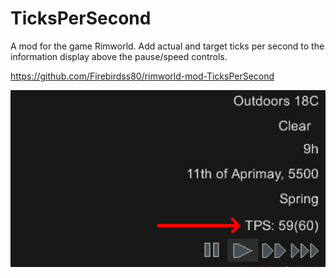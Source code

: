 # TicksPerSecond

A mod for the game Rimworld. Add actual and target ticks per second to
the information display above the pause/speed controls.

https://github.com/Firebirdss80/rimworld-mod-TicksPerSecond

![Screenshot showing "TPS 59(60)" above time controls](About/preview.png)
